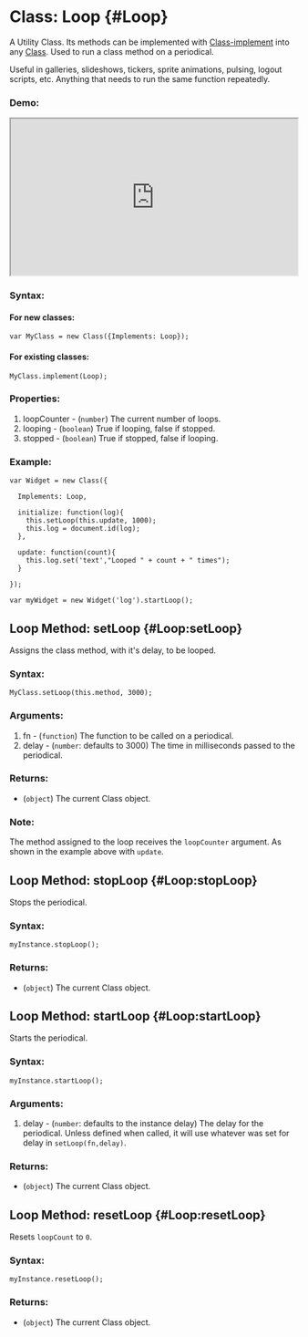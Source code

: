 Class: Loop {#Loop}
===================

A Utility Class. Its methods can be implemented with  [Class-implement][1] into any [Class][2]. Used to run a class method on a periodical.

Useful in galleries, slideshows, tickers, sprite animations, pulsing, logout scripts, etc.  Anything that needs to run the same function repeatedly.

[1]: http://mootools.net/docs/core/Class/Class/#Class:implement
[2]: http://mootools.net/docs/core/Class/Class

### Demo:

<iframe src="http://mooshell.net/rpflo/Abzc4/embedded/?tabs=result,js,html" style="width: 100%; height:275px"></iframe>

### Syntax:

#### For new classes:

    var MyClass = new Class({Implements: Loop});

#### For existing classes:

    MyClass.implement(Loop);

### Properties:

1. loopCounter - (`number`) The current number of loops.
2. looping - (`boolean`) True if looping, false if stopped.
3. stopped - (`boolean`) True if stopped, false if looping.

### Example:

    var Widget = new Class({
  
      Implements: Loop,
  
      initialize: function(log){
        this.setLoop(this.update, 1000);
        this.log = document.id(log);
      },
  
      update: function(count){
        this.log.set('text',"Looped " + count + " times");
      }
  
    });
    
    var myWidget = new Widget('log').startLoop();

Loop Method: setLoop {#Loop:setLoop}
-------------------------------------

Assigns the class method, with it's delay, to be looped.

### Syntax:

    MyClass.setLoop(this.method, 3000);


### Arguments:

1. fn - (`function`) The function to be called on a periodical.
2. delay - (`number`: defaults to 3000) The time in milliseconds passed to the periodical.

### Returns:

* (`object`) The current Class object.

### Note:

The method assigned to the loop receives the `loopCounter` argument.  As shown in the example above with `update`.

Loop Method: stopLoop {#Loop:stopLoop}
-------------------------------

Stops the periodical.

### Syntax:

    myInstance.stopLoop();

### Returns:

* (`object`) The current Class object. 



Loop Method: startLoop {#Loop:startLoop}
---------------------------------

Starts the periodical.

### Syntax:

    myInstance.startLoop();

### Arguments:

1. delay - (`number`: defaults to the instance delay) The delay for the periodical.  Unless defined when called, it will use whatever was set for delay in `setLoop(fn,delay)`.

### Returns:

* (`object`) The current Class object.



Loop Method: resetLoop {#Loop:resetLoop}
---------------------------------

Resets `loopCount` to `0`.

### Syntax:

    myInstance.resetLoop();

### Returns:

* (`object`) The current Class object.
